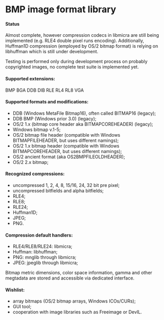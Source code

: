 # BMP image format library

#### Status
Almost complete, however compression codecs in libmicra are still being implemented (e.g. RLE4 double pixel runs encoding).
Additionally, Huffman1D compression (employed by OS/2 bitmap format) is relying on libhuffman which is still under development.

Testing is performed only during development process on probably copyrighted images, no complete test suite is implemented yet.

#### Supported extensions:
BMP BGA DDB DIB RLE RL4 RL8 VGA

#### Supported formats and modifications:
- DDB (Windows MetaFile Bitmap16), often called BITMAP16 (legacy);
- DDB BMP (Windows prior 3.0) (legacy);
- OS/2 1.x (bitmap core header aka BITMAPCOREHEADER) (legacy);
- Windows bitmap v.1-5;
- OS/2 bitmap file header (compatible with Windows BITMAPFILEHEADER, but uses different namings);
- OS/2 1.x bitmap header (compatible with Windows BITMAPCOREHEADER, but uses different namings);
- OS/2 ancient format (aka OS2BMPFILEOLDHEADER);
- OS/2 2.x bitmap;

#### Recognized compressions:
- uncompressed 1, 2, 4, 8, 15/16, 24, 32 bit pre pixel;
- uncompressed bitfields and alpha bitfields;
- RLE4;
- RLE8;
- RLE24;
- Huffman1D;
- JPEG;
- PNG.

#### Compression default handlers:
- RLE4/RLE8/RLE24: libmicra;
- Huffman: libhuffman;
- PNG: mnglib through libmicra;
- JPEG: jpeglib through libmicra;

Bitmap metric dimensions, color space information, gamma and other megtadata are stored and accessible via dedicated interface.

#### Wishlist:
- array bitmaps (OS/2 bitmap arrays, Windows ICOs/CURs);
- GUI tool;
- cooperation with image libraries such as Freeimage or DevIL.

